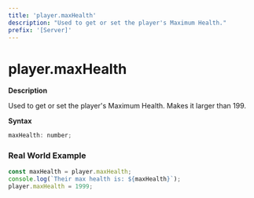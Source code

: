```yaml
---
title: 'player.maxHealth'
description: "Used to get or set the player's Maximum Health."
prefix: '[Server]'
---
```


# player.maxHealth

**Description**

Used to get or set the player's Maximum Health.
Makes it larger than 199.

**Syntax**

```js
maxHealth: number;
```

### Real World Example

```js
const maxHealth = player.maxHealth;
console.log(`Their max health is: ${maxHealth}`);
player.maxHealth = 1999;
```
